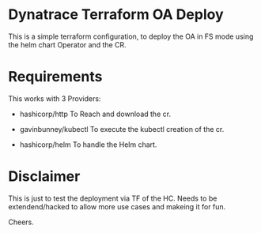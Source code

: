 # Dynatrace Terraform OA Deploy

This is a simple terraform configuration, to deploy the OA in FS mode using the helm chart Operator and the CR.

# Requirements

This works with 3 Providers:

* hashicorp/http 
    To Reach and download the cr.

* gavinbunney/kubectl
    To execute the kubectl creation of the cr.

* hashicorp/helm
    To handle the Helm chart.


# Disclaimer

This is just to test the deployment via TF of the HC. Needs to be extendend/hacked to allow more use cases and makeing it for fun.

Cheers.